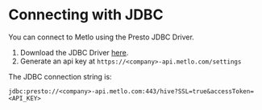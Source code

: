 # Connecting with JDBC

You can connect to Metlo using the Presto JDBC Driver.

1. Download the JDBC Driver [here](https://prestodb.io/docs/current/installation/jdbc.html).
2. Generate an api key at `https://<company>-api.metlo.com/settings`

The JDBC connection string is:

`jdbc:presto://<company>-api.metlo.com:443/hive?SSL=true&accessToken=<API_KEY>`
